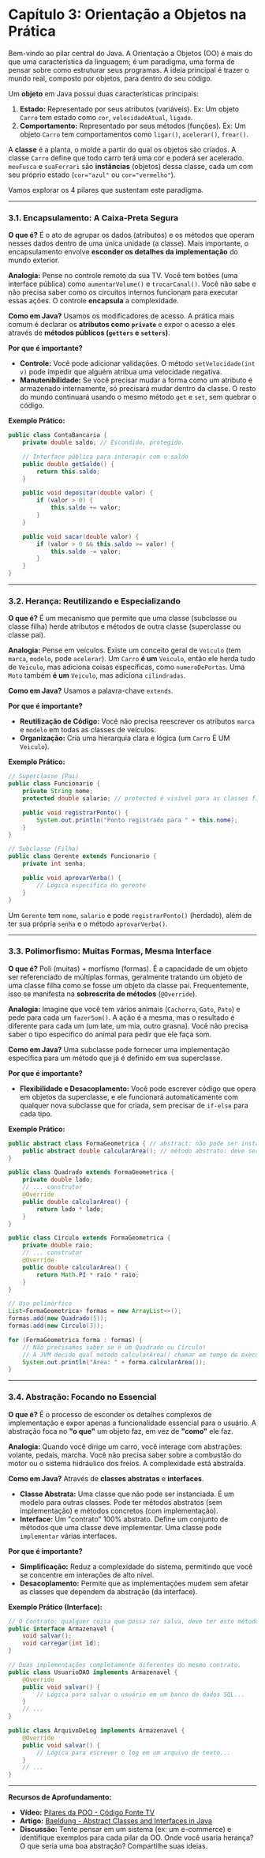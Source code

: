 # Capítulo 3: Orientação a Objetos na Prática

Bem-vindo ao pilar central do Java. A Orientação a Objetos (OO) é mais do que uma característica da linguagem; é um paradigma, uma forma de pensar sobre como estruturar seus programas. A ideia principal é trazer o mundo real, composto por objetos, para dentro do seu código.

Um **objeto** em Java possui duas características principais:
1.  **Estado:** Representado por seus atributos (variáveis). Ex: Um objeto `Carro` tem estado como `cor`, `velocidadeAtual`, `ligado`.
2.  **Comportamento:** Representado por seus métodos (funções). Ex: Um objeto `Carro` tem comportamentos como `ligar()`, `acelerar()`, `frear()`.

A **classe** é a planta, o molde a partir do qual os objetos são criados. A classe `Carro` define que todo carro terá uma cor e poderá ser acelerado. `meuFusca` e `suaFerrari` são **instâncias** (objetos) dessa classe, cada um com seu próprio estado (`cor="azul"` ou `cor="vermelho"`).

Vamos explorar os 4 pilares que sustentam este paradigma.

---

### 3.1. Encapsulamento: A Caixa-Preta Segura

**O que é?**
É o ato de agrupar os dados (atributos) e os métodos que operam nesses dados dentro de uma única unidade (a classe). Mais importante, o encapsulamento envolve **esconder os detalhes da implementação** do mundo exterior.

**Analogia:** Pense no controle remoto da sua TV. Você tem botões (uma interface pública) como `aumentarVolume()` e `trocarCanal()`. Você não sabe e não precisa saber como os circuitos internos funcionam para executar essas ações. O controle **encapsula** a complexidade.

**Como em Java?**
Usamos os modificadores de acesso. A prática mais comum é declarar os **atributos como `private`** e expor o acesso a eles através de **métodos públicos (`getters` e `setters`)**.

**Por que é importante?**
*   **Controle:** Você pode adicionar validações. O método `setVelocidade(int v)` pode impedir que alguém atribua uma velocidade negativa.
*   **Manutenibilidade:** Se você precisar mudar a forma como um atributo é armazenado internamente, só precisará mudar dentro da classe. O resto do mundo continuará usando o mesmo método `get` e `set`, sem quebrar o código.

**Exemplo Prático:**

```java
public class ContaBancaria {
    private double saldo; // Escondido, protegido.

    // Interface pública para interagir com o saldo
    public double getSaldo() {
        return this.saldo;
    }

    public void depositar(double valor) {
        if (valor > 0) {
            this.saldo += valor;
        }
    }

    public void sacar(double valor) {
        if (valor > 0 && this.saldo >= valor) {
            this.saldo -= valor;
        }
    }
}
```

---

### 3.2. Herança: Reutilizando e Especializando

**O que é?**
É um mecanismo que permite que uma classe (subclasse ou classe filha) herde atributos e métodos de outra classe (superclasse ou classe pai).

**Analogia:** Pense em veículos. Existe um conceito geral de `Veiculo` (tem `marca`, `modelo`, pode `acelerar`). Um `Carro` **é um** `Veiculo`, então ele herda tudo de `Veiculo`, mas adiciona coisas específicas, como `numeroDePortas`. Uma `Moto` também **é um** `Veiculo`, mas adiciona `cilindradas`.

**Como em Java?**
Usamos a palavra-chave `extends`.

**Por que é importante?**
*   **Reutilização de Código:** Você não precisa reescrever os atributos `marca` e `modelo` em todas as classes de veículos.
*   **Organização:** Cria uma hierarquia clara e lógica (um `Carro` É UM `Veiculo`).

**Exemplo Prático:**

```java
// Superclasse (Pai)
public class Funcionario {
    private String nome;
    protected double salario; // protected é visível para as classes filhas

    public void registrarPonto() {
        System.out.println("Ponto registrado para " + this.nome);
    }
}

// Subclasse (Filha)
public class Gerente extends Funcionario {
    private int senha;

    public void aprovarVerba() {
        // Lógica específica do gerente
    }
}
```
Um `Gerente` tem `nome`, `salario` e pode `registrarPonto()` (herdado), além de ter sua própria `senha` e o método `aprovarVerba()`.

---

### 3.3. Polimorfismo: Muitas Formas, Mesma Interface

**O que é?**
Poli (muitas) + morfismo (formas). É a capacidade de um objeto ser referenciado de múltiplas formas, geralmente tratando um objeto de uma classe filha como se fosse um objeto da classe pai. Frequentemente, isso se manifesta na **sobrescrita de métodos** (`@Override`).

**Analogia:** Imagine que você tem vários animais (`Cachorro`, `Gato`, `Pato`) e pede para cada um `fazerSom()`. A ação é a mesma, mas o resultado é diferente para cada um (um late, um mia, outro grasna). Você não precisa saber o tipo específico do animal para pedir que ele faça som.

**Como em Java?**
Uma subclasse pode fornecer uma implementação específica para um método que já é definido em sua superclasse.

**Por que é importante?**
*   **Flexibilidade e Desacoplamento:** Você pode escrever código que opera em objetos da superclasse, e ele funcionará automaticamente com qualquer nova subclasse que for criada, sem precisar de `if-else` para cada tipo.

**Exemplo Prático:**

```java
public abstract class FormaGeometrica { // abstract: não pode ser instanciada diretamente
    public abstract double calcularArea(); // método abstrato: deve ser implementado pelas filhas
}

public class Quadrado extends FormaGeometrica {
    private double lado;
    // ... construtor
    @Override
    public double calcularArea() {
        return lado * lado;
    }
}

public class Circulo extends FormaGeometrica {
    private double raio;
    // ... construtor
    @Override
    public double calcularArea() {
        return Math.PI * raio * raio;
    }
}

// Uso polimórfico
List<FormaGeometrica> formas = new ArrayList<>();
formas.add(new Quadrado(5));
formas.add(new Circulo(3));

for (FormaGeometrica forma : formas) {
    // Não precisamos saber se é um Quadrado ou Círculo!
    // A JVM decide qual método calcularArea() chamar em tempo de execução.
    System.out.println("Área: " + forma.calcularArea());
}
```

---

### 3.4. Abstração: Focando no Essencial

**O que é?**
É o processo de esconder os detalhes complexos de implementação e expor apenas a funcionalidade essencial para o usuário. A abstração foca no **"o que"** um objeto faz, em vez de **"como"** ele faz.

**Analogia:** Quando você dirige um carro, você interage com abstrações: volante, pedais, marcha. Você não precisa saber sobre a combustão do motor ou o sistema hidráulico dos freios. A complexidade está abstraída.

**Como em Java?**
Através de **classes abstratas** e **interfaces**.
*   **Classe Abstrata:** Uma classe que não pode ser instanciada. É um modelo para outras classes. Pode ter métodos abstratos (sem implementação) e métodos concretos (com implementação).
*   **Interface:** Um "contrato" 100% abstrato. Define um conjunto de métodos que uma classe deve implementar. Uma classe pode `implementar` várias interfaces.

**Por que é importante?**
*   **Simplificação:** Reduz a complexidade do sistema, permitindo que você se concentre em interações de alto nível.
*   **Desacoplamento:** Permite que as implementações mudem sem afetar as classes que dependem da abstração (da interface).

**Exemplo Prático (Interface):**

```java
// O Contrato: qualquer coisa que possa ser salva, deve ter este método.
public interface Armazenavel {
    void salvar();
    void carregar(int id);
}

// Duas implementações completamente diferentes do mesmo contrato.
public class UsuarioDAO implements Armazenavel {
    @Override
    public void salvar() {
        // Lógica para salvar o usuário em um banco de dados SQL...
    }
    // ...
}

public class ArquivoDeLog implements Armazenavel {
    @Override
    public void salvar() {
        // Lógica para escrever o log em um arquivo de texto...
    }
    // ...
}
```

---
**Recursos de Aprofundamento:**
*   **Vídeo:** [Pilares da POO - Código Fonte TV](https://www.youtube.com/watch?v=OE-H-21Sdp8)
*   **Artigo:** [Baeldung - Abstract Classes and Interfaces in Java](https://www.baeldung.com/java-abstract-class-interface)
*   **Discussão:** Tente pensar em um sistema (ex: um e-commerce) e identifique exemplos para cada pilar da OO. Onde você usaria herança? O que seria uma boa abstração? Compartilhe suas ideias. 
